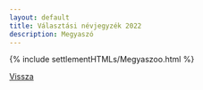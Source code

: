 ```yaml
---
layout: default
title: Választási névjegyzék 2022
description: Megyaszó
---
```


{% include settlementHTMLs/Megyaszoo.html %}

[Vissza](../)